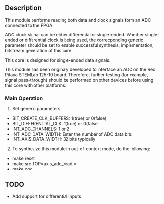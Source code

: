 ## Description

This module performs reading both data and clock signals form an ADC connected to the FPGA.

ADC clock signal can be either differential or single-ended. Whether single-ended or differential clock is being used, the correcponding generic parameter should be set to enable successful synthesis, implementation, bitstream generation of this core.

This core is designed for single-ended data signals.

This module has been originaly developed to interface an ADC on the Red Pitaya STEMLab 125-10 board. Therefore, further testing (for example, signal pass-through) should be performed on other devices before using this core with other platforms.

### Main Operation

1. Set generic parameters:
- BIT_CREATE_CLK_BUFFERS: 1(true) or 0(false)
- BIT_DIFFERENTIAL_CLK: 1(true) or 0(false)
- INT_ADC_CHANNELS: 1 or 2
- INT_ADC_DATA_WIDTH: Enter the number of ADC data bits
- INT_AXIS_DATA_WIDTH: 32 bits typically

2. To synthesize this module in out-of-context mode, do the following:
- make reset
- make src TOP=axis_adc_read.v
- make ooc

## TODO
- Add support for differential inputs